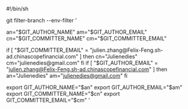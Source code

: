 #!/bin/sh

git filter-branch --env-filter '

an="$GIT_AUTHOR_NAME"
am="$GIT_AUTHOR_EMAIL"
cn="$GIT_COMMITTER_NAME"
cm="$GIT_COMMITTER_EMAIL"

if [ "$GIT_COMMITTER_EMAIL" = "julien.zhang@Felix-Feng.sh-ad.chinascopefinancial.com" ]
then
    cn="Julienedies"
    cm="julienedies@gmail.com"
fi
if [ "$GIT_AUTHOR_EMAIL" = "julien.zhang@Felix-Feng.sh-ad.chinascopefinancial.com" ]
then
    an="Julienedies"
    am="julienedies@gmail.com"
fi

export GIT_AUTHOR_NAME="$an"
export GIT_AUTHOR_EMAIL="$am"
export GIT_COMMITTER_NAME="$cn"
export GIT_COMMITTER_EMAIL="$cm"
'
